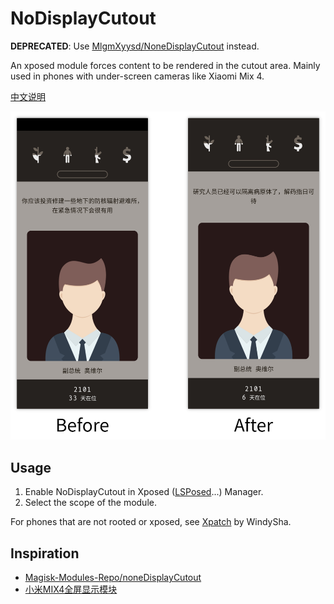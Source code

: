 # NoDisplayCutout

**DEPRECATED**: Use [MlgmXyysd/NoneDisplayCutout](https://github.com/MlgmXyysd/NoneDisplayCutout) instead.

An xposed module forces content to be rendered in the cutout area.
Mainly used in phones with under-screen cameras like Xiaomi Mix 4.

[中文说明](./README.zh-CN.md)

![](screenshot.png)

## Usage

1. Enable NoDisplayCutout in Xposed ([LSPosed](https://github.com/LSPosed/LSPosed)...) Manager.
1. Select the scope of the module.

For phones that are not rooted or xposed, see [Xpatch](https://github.com/WindySha/Xpatch) by WindySha.

## Inspiration

* [Magisk-Modules-Repo/noneDisplayCutout](https://github.com/Magisk-Modules-Repo/noneDisplayCutout)
* [小米MIX4全屏显示模块](https://www.coolapk.com/feed/29531787)
